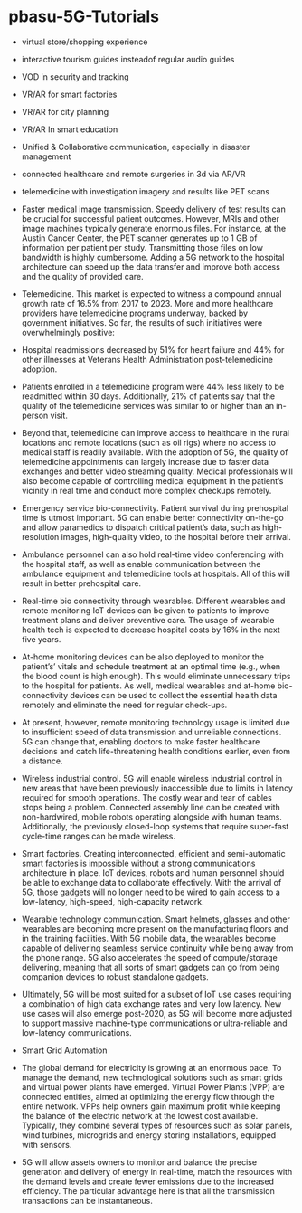 # pbasu-5G-Tutorials


* virtual store/shopping experience
* interactive tourism guides insteadof regular audio guides
* VOD in security and tracking 
* VR/AR for smart factories
* VR/AR for city planning 
* VR/AR In smart education
* Unified & Collaborative communication, especially in disaster management
* connected healthcare and remote surgeries in 3d via AR/VR
* telemedicine with investigation imagery and results like PET scans
* Faster medical image transmission. Speedy delivery of test results can be crucial for successful patient outcomes. However, MRIs and other image machines typically generate enormous files. For instance, at the Austin Cancer Center, the PET scanner generates up to 1 GB of information per patient per study. Transmitting those files on low bandwidth is highly cumbersome. Adding a 5G network to the hospital architecture can speed up the data transfer and improve both access and the quality of provided care.

* Telemedicine. This market is expected to witness a compound annual growth rate of 16.5% from 2017 to 2023. More and more healthcare providers have telemedicine programs underway, backed by government initiatives. So far, the results of such initiatives were overwhelmingly positive:

* Hospital readmissions decreased by 51% for heart failure and 44% for other illnesses at Veterans Health Administration post-telemedicine adoption.
* Patients enrolled in a telemedicine program were 44% less likely to be readmitted within 30 days. Additionally, 21% of patients say that the quality of the telemedicine services was similar to or higher than an in-person visit.
* Beyond that, telemedicine can improve access to healthcare in the rural locations and remote locations (such as oil rigs) where no access to medical staff is readily available. With the adoption of 5G, the quality of telemedicine appointments can largely increase due to faster data exchanges and better video streaming quality. Medical professionals will also become capable of controlling medical equipment in the patient’s vicinity in real time and conduct more complex checkups remotely.

* Emergency service bio-connectivity. Patient survival during prehospital time is utmost important. 5G can enable better connectivity on-the-go and allow paramedics to dispatch critical patient’s data, such as high-resolution images, high-quality video, to the hospital before their arrival.

* Ambulance personnel can also hold real-time video conferencing with the hospital staff, as well as enable communication between the ambulance equipment and telemedicine tools at hospitals. All of this will result in better prehospital care.

* Real-time bio connectivity through wearables. Different wearables and remote monitoring IoT devices can be given to patients to improve treatment plans and deliver preventive care. The usage of wearable health tech is expected to decrease hospital costs by 16% in the next five years.

* At-home monitoring devices can be also deployed to monitor the patient’s’ vitals and schedule treatment at an optimal time (e.g., when the blood count is high enough). This would eliminate unnecessary trips to the hospital for patients. As well, medical wearables
and at-home bio-connectivity devices can be used to collect the essential health data remotely and eliminate the need for regular check-ups.

* At present, however, remote monitoring technology usage is limited due to insufficient speed of data transmission and unreliable connections. 5G can change that, enabling doctors to make faster healthcare decisions and catch life-threatening health conditions earlier, even from a distance.


* Wireless industrial control. 5G will enable wireless industrial control in new areas that have been previously inaccessible due to limits in latency required for smooth operations. The costly wear and tear of cables stops being a problem. Connected assembly line can be created with non-hardwired, mobile robots operating alongside with human teams. Additionally, the previously closed-loop systems that require super-fast cycle-time ranges can be made wireless.

* Smart factories. Creating interconnected, efficient and semi-automatic smart factories is impossible without a strong communications architecture in place. IoT devices, robots and human personnel should be able to exchange data to collaborate effectively. With the arrival of 5G, those gadgets will no longer need to be wired to gain access to a low-latency, high-speed, high-capacity network.

* Wearable technology communication. Smart helmets, glasses and other wearables are becoming more present on the manufacturing floors and in the training facilities. With 5G mobile data, the wearables become capable of delivering seamless service continuity while being away from the phone range. 5G also accelerates the speed of compute/storage delivering, meaning that all sorts of smart gadgets can go from being companion devices to robust standalone gadgets.

* Ultimately, 5G will be most suited for a subset of IoT use cases requiring a combination of high data exchange rates and very low latency. New use cases will also emerge post-2020, as 5G will become more adjusted to support massive machine-type communications or ultra-reliable and low-latency communications.




* Smart Grid Automation
* The global demand for electricity is growing at an enormous pace. To manage the demand, new technological solutions such as smart grids and virtual power plants have emerged. Virtual Power Plants (VPP) are connected entities, aimed at optimizing the energy flow through the entire network. VPPs help owners gain maximum profit while keeping the balance of the electric network at the lowest cost available. Typically, they combine several types of resources such as solar panels, wind turbines, microgrids and energy storing installations, equipped with sensors.

* 5G will allow assets owners to monitor and balance the precise generation and delivery of energy in real-time, match the resources with the demand levels and create fewer emissions due to the increased efficiency. The particular advantage here is that all the transmission transactions can be instantaneous.
